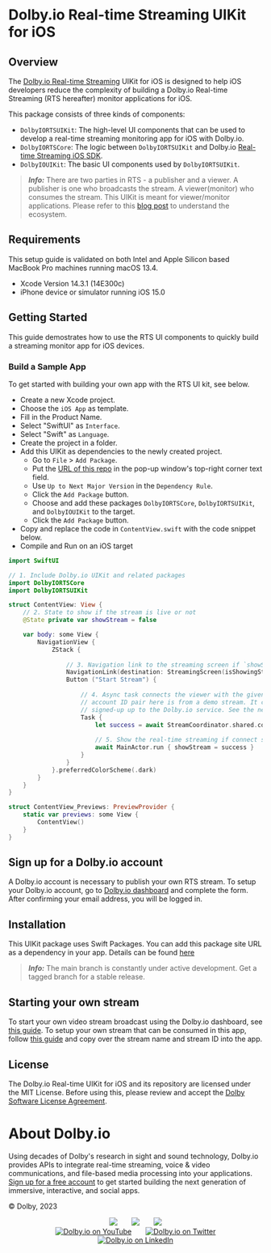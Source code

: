 <!--
[![Build Package](https://github.com/dolbyio-samples/template-repo/actions/workflows/build-package.yml/badge.svg)](https://github.com/dolbyio-samples/template-repo/actions/workflows/build-package.yml)
[![Publish Package](https://github.com/dolbyio-samples/template-repo/actions/workflows/publish-package.yml/badge.svg)](https://github.com/dolbyio-samples/template-repo/actions/workflows/publish-package.yml)
[![npm](https://img.shields.io/npm/v/dolbyio-samples/template-repo)](https://www.npmjs.com/package/dolbyio-samples/template-repo)
[![License](https://img.shields.io/github/license/dolbyio-samples/template-repo)](LICENSE)

Adding shields would also be amazing -->

# Dolby.io Real-time Streaming UIKit for iOS

## Overview

The [Dolby.io Real-time Streaming](https://dolby.io/products/real-time-streaming/) UIKit for iOS is designed to help iOS developers reduce the complexity of building a Dolby.io Real-time Streaming (RTS hereafter) monitor applications for iOS.

This package consists of three kinds of components:  

* `DolbyIORTSUIKit`: The high-level UI components that can be used to develop a real-time streaming monitoring app for iOS with Dolby.io.  
* `DolbyIORTSCore`: The logic between `DolbyIORTSUIKit` and Dolby.io [Real-time Streaming iOS SDK](https://docs.dolby.io/communications-apis/docs/ios-overview).
* `DolbyIOUIKit`: The basic UI components used by `DolbyIORTSUIKit`.  

> **_Info:_** There are two parties in RTS - a publisher and a viewer. A publisher is one who broadcasts the stream. A viewer(monitor) who consumes the stream. This UIKit is meant for viewer/monitor applications. Please refer to this [blog post](https://dolby.io/blog/real-time-streaming-with-dolby-io/) to understand the ecosystem.

## Requirements

This setup guide is validated on both Intel and Apple Silicon based MacBook Pro machines running macOS 13.4.

* Xcode Version 14.3.1 (14E300c)
* iPhone device or simulator running iOS 15.0

## Getting Started

This guide demostrates how to use the RTS UI components to quickly build a streaming monitor app for iOS devices.

### Build a Sample App

To get started with building your own app with the RTS UI kit, see below.

* Create a new Xcode project.
* Choose the `iOS App` as template.
* Fill in the Product Name.
* Select "SwiftUI" as `Interface`.
* Select "Swift" as `Language`.
* Create the project in a folder.
* Add this UIKit as dependencies to the newly created project.  
  * Go to `File` > `Add Package`.
  * Put the [URL of this repo](https://github.com/DolbyIO/rts-uikit-ios) in the pop-up window's top-right corner text field.
  * Use `Up to Next Major Version` in the `Dependency Rule`.
  * Click the `Add Package` button.
  * Choose and add these packages `DolbyIORTSCore`,  `DolbyIORTSUIKit`, and `DolbyIOUIKit` to the target.
  * Click the `Add Package` button.
* Copy and replace the code in `ContentView.swift` with the code snippet below.
* Compile and Run on an iOS target

```swift
import SwiftUI

// 1. Include Dolby.io UIKit and related packages
import DolbyIORTSCore
import DolbyIORTSUIKit

struct ContentView: View {
    // 2. State to show if the stream is live or not
    @State private var showStream = false

    var body: some View {
        NavigationView {
            ZStack {
                
                // 3. Navigation link to the streaming screen if `showStream` is true
                NavigationLink(destination: StreamingScreen(isShowingStreamView: $showStream), isActive: $showStream) { EmptyView() }
                Button ("Start Stream") {
                
                    // 4. Async task connects the viewer with the given stream name and account ID. The stream name and 
                    // account ID pair here is from a demo stream. It can be replaced by a pair being given by a publisher who has 
                    // signed-up up to the Dolby.io service. See the next section below to set up your own streams.
                    Task {
                        let success = await StreamCoordinator.shared.connect(streamName: "multiview", accountID: "k9Mwad")
                        
                        // 5. Show the real-time streaming if connect successfully
                        await MainActor.run { showStream = success }
                    }
                }
            }.preferredColorScheme(.dark)
        }
    }
}

struct ContentView_Previews: PreviewProvider {
    static var previews: some View {
        ContentView()
    }
}
```

## Sign up for a Dolby.io account

A Dolby.io account is necessary to publish your own RTS stream. To setup your Dolby.io account, go to [Dolby.io dashboard](https://dashboard.dolby.io) and complete the form. After confirming your email address, you will be logged in.

## Installation

This UIKit package uses Swift Packages. You can add this package site URL as a dependency in your app. Details can be found [here](https://developer.apple.com/documentation/xcode/swift-packages)

> **_Info:_** The main branch is constantly under active development. Get a tagged branch for a stable release.

## Starting your own stream

To start your own video stream broadcast using the Dolby.io dashboard, see [this guide](https://docs.dolby.io/streaming-apis/docs/how-to-broadcast-in-dashboard). To setup your own stream that can be consumed in this app, follow [this guide](https://docs.dolby.io/streaming-apis/docs/managing-your-tokens#creating-a-publishing-token) and copy over the stream name and stream ID into the app.

## License

The Dolby.io Real-time UIKit for iOS and its repository are licensed under the MIT License. Before using this, please review and accept the [Dolby Software License Agreement](LICENSE).

# About Dolby.io

Using decades of Dolby's research in sight and sound technology, Dolby.io provides APIs to integrate real-time streaming, voice & video communications, and file-based media processing into your applications. [Sign up for a free account](https://dashboard.dolby.io/signup/) to get started building the next generation of immersive, interactive, and social apps.

&copy; Dolby, 2023

<div align="center">
  <a href="https://dolby.io/" target="_blank"><img src="https://img.shields.io/badge/Dolby.io-0A0A0A?style=for-the-badge&logo=dolby&logoColor=white"/></a>
&nbsp; &nbsp; &nbsp;
  <a href="https://docs.dolby.io/" target="_blank"><img src="https://img.shields.io/badge/Dolby.io-Docs-0A0A0A?style=for-the-badge&logoColor=white"/></a>
&nbsp; &nbsp; &nbsp;
  <a href="https://dolby.io/blog/category/developer/" target="_blank"><img src="https://img.shields.io/badge/Dolby.io-Blog-0A0A0A?style=for-the-badge&logoColor=white"/></a>
</div>

<div align="center">
&nbsp; &nbsp; &nbsp;
  <a href="https://youtube.com/@dolbyio" target="_blank"><img src="https://img.shields.io/badge/YouTube-red?style=flat-square&logo=youtube&logoColor=white" alt="Dolby.io on YouTube"/></a>
&nbsp; &nbsp; &nbsp; 
  <a href="https://twitter.com/dolbyio" target="_blank"><img src="https://img.shields.io/badge/Twitter-blue?style=flat-square&logo=twitter&logoColor=white" alt="Dolby.io on Twitter"/></a>
&nbsp; &nbsp; &nbsp;
  <a href="https://www.linkedin.com/company/dolbyio/" target="_blank"><img src="https://img.shields.io/badge/LinkedIn-0077B5?style=flat-square&logo=linkedin&logoColor=white" alt="Dolby.io on LinkedIn"/></a>
</div>


